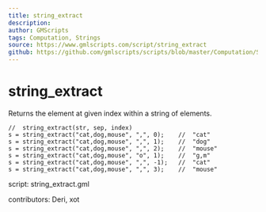 ```yaml
---
title: string_extract
description: 
author: GMScripts
tags: Computation, Strings
source: https://www.gmlscripts.com/script/string_extract
github: https://github.com/gmlscripts/scripts/blob/master/Computation/Strings/string_extract.gml
---
```


string_extract
==============

Returns the element at given index within a string of elements.

    //  string_extract(str, sep, index)
    s = string_extract("cat,dog,mouse", ",", 0);    //  "cat"
    s = string_extract("cat,dog,mouse", ",", 1);    //  "dog"
    s = string_extract("cat,dog,mouse", ",", 2);    //  "mouse"
    s = string_extract("cat,dog,mouse", "o", 1);    //  "g,m"
    s = string_extract("cat,dog,mouse", ",", -1);   //  "cat"
    s = string_extract("cat,dog,mouse", ",", 3);    //  "mouse"

script: string_extract.gml

contributors: Deri, xot
